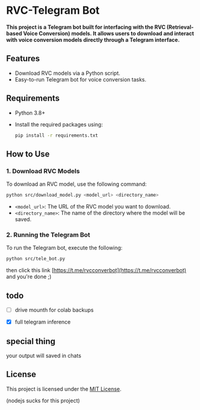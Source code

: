 # RVC-Telegram Bot

**This project is a Telegram bot built for interfacing with the RVC (Retrieval-based Voice Conversion) models. It allows users to download and interact with voice conversion models directly through a Telegram interface.**

## Features

- Download RVC models via a Python script.
- Easy-to-run Telegram bot for voice conversion tasks.
  
## Requirements

- Python 3.8+
- Install the required packages using:

  ```bash
  pip install -r requirements.txt
  ```

## How to Use

### 1. Download RVC Models

To download an RVC model, use the following command:

```bash
python src/download_model.py <model_url> <directory_name>
```

- `<model_url>`: The URL of the RVC model you want to download.
- `<directory_name>`: The name of the directory where the model will be saved.

### 2. Running the Telegram Bot



To run the Telegram bot, execute the following:

```bash
python src/tele_bot.py 
```

then click this link [https://t.me/rvcconverbot](https://t.me/rvcconverbot) and you're done ;)

## todo
- [ ] drive mounth for colab backups

- [x] full telegram inference

## special thing

your output will saved in chats 

## License

This project is licensed under the [MIT License](LICENSE).



(nodejs sucks for this project)
